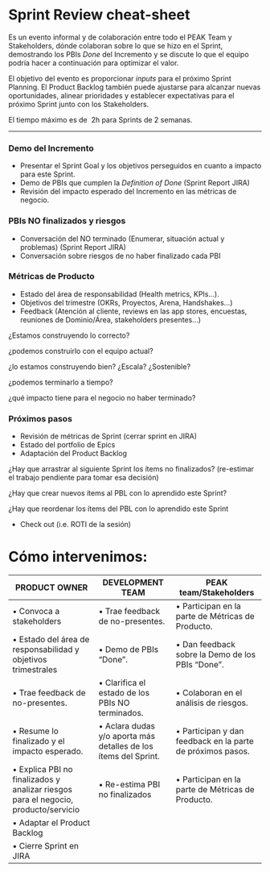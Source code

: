# Sprint Review cheat-sheet

Es un evento informal y de colaboración entre todo el PEAK Team y Stakeholders, dónde colaboran sobre lo que se hizo en el Sprint, demostrando los PBIs *Done* del Incremento y se discute lo que el equipo podría hacer a continuación para optimizar el valor.

El objetivo del evento es proporcionar *inputs* para el próximo Sprint Planning. El Product Backlog también puede ajustarse para alcanzar nuevas oportunidades, alinear prioridades y establecer expectativas para el próximo Sprint junto con los Stakeholders.

El tiempo máximo es de  2h para Sprints de 2 semanas.

---

### **Demo del Incremento**

- Presentar el Sprint Goal y los objetivos perseguidos en cuanto a impacto para este Sprint.
- Demo de PBIs que cumplen la *Definition of Done* (Sprint Report JIRA)
- Revisión del impacto esperado del Incremento en las métricas de negocio.

### **PBIs NO finalizados y riesgos**

- Conversación del NO terminado (Enumerar, situación actual y problemas) (Sprint Report JIRA)
- Conversación sobre riesgos de no haber finalizado cada PBI

### **Métricas de Producto**

- Estado del área de responsabilidad (Health metrics, KPIs...).
- Objetivos del trimestre (OKRs, Proyectos, Arena, Handshakes...)
- Feedback (Atención al cliente, reviews en las app stores, encuestas, reuniones de Dominio/Área, stakeholders presentes…)

¿Estamos construyendo lo correcto?

¿podemos construirlo con el equipo actual?

¿lo estamos construyendo bien? ¿Escala? ¿Sostenible?

¿podemos terminarlo a tiempo?

¿qué impacto tiene para el negocio no haber terminado?

### **Próximos pasos**

- Revisión de métricas de Sprint (cerrar sprint en JIRA)
- Estado del portfolio de Epics
- Adaptación del Product Backlog

¿Hay que arrastrar al siguiente Sprint los ítems no finalizados? (re-estimar el trabajo pendiente para tomar esa decisión)

¿Hay que crear nuevos ítems al PBL con lo aprendido este Sprint?

¿Hay que reordenar los ítems del PBL con lo aprendido este Sprint

- Check out (i.e. ROTI de la sesión)

# Cómo intervenimos:

| PRODUCT OWNER | DEVELOPMENT TEAM | PEAK team/Stakeholders |
| --- | --- | --- |
| • Convoca a stakeholders | • Trae feedback de no-presentes. | • Participan en la parte de Métricas de Producto.
| • Estado del área de responsabilidad y objetivos trimestrales | • Demo de PBIs “Done”. | • Dan feedback sobre la Demo de los PBIs “Done”.
| • Trae feedback de no-presentes. | • Clarifica el estado de los PBIs NO terminados. | • Colaboran en el análisis de riesgos.
| • Resume lo finalizado y el impacto esperado. | • Aclara dudas y/o aporta más detalles de los ítems del Sprint. | • Participan y dan feedback en la parte de próximos pasos. |
| • Explica PBI no finalizados y analizar riesgos para el negocio, producto/servicio | • Re-estima PBI no finalizados | • Participan en la parte de Métricas de Producto.
| • Adaptar el Product Backlog
| • Cierre Sprint en JIRA 





